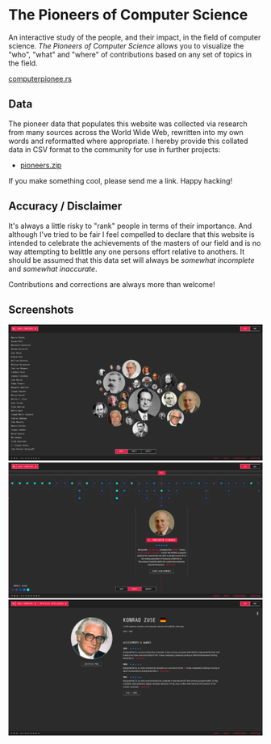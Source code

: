 # The Pioneers of Computer Science

An interactive study of the people, and their impact, in the field of computer science. *The Pioneers of Computer Science* allows you to visualize the "who", "what" and "where" of contributions based on any set of topics in the field.

[computerpionee.rs](http://computerpionee.rs/)

## Data

The pioneer data that populates this website was collected via research from many sources across the World Wide Web, rewritten into my own words and reformatted where appropriate. I hereby provide this collated data in CSV format to the community for use in further projects:

* [pioneers.zip](/data/dist/pioneers.zip)

If you make something cool, please send me a link. Happy hacking!

## Accuracy / Disclaimer

It's always a little risky to "rank" people in terms of their importance. And although I've tried to be fair I feel compelled to declare that this website is intended to celebrate the achievements of the masters of our field and is no way attempting to belittle any one persons effort relative to anothers. It should be assumed that this data set will always be *somewhat incomplete* and *somewhat inaccurate*.

Contributions and corrections are always more than welcome!

## Screenshots

![The Pioneers: Impact](/data/screenshots/impact.png?raw=true "The Pioneers: Impact")
![The Pioneers: Timeline](/data/screenshots/timeline.png?raw=true "The Pioneers: Timeline")
![The Pioneers: Pioneer](/data/screenshots/pioneer.png?raw=true "The Pioneers: Pioneer")
